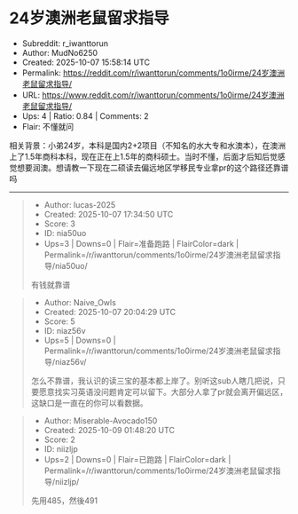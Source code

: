 # 24岁澳洲老鼠留求指导

- Subreddit: r_iwanttorun
- Author: MudNo6250
- Created: 2025-10-07 15:58:14 UTC
- Permalink: https://reddit.com/r/iwanttorun/comments/1o0irme/24岁澳洲老鼠留求指导/
- URL: https://www.reddit.com/r/iwanttorun/comments/1o0irme/24岁澳洲老鼠留求指导/
- Ups: 4 | Ratio: 0.84 | Comments: 2
- Flair: 不懂就问


相关背景：小弟24岁，本科是国内2+2项目（不知名的水大专和水澳本），在澳洲上了1.5年商科本科，现在正在上1.5年的商科硕士。当时不懂，后面才后知后觉感觉想要润澳。想请教一下现在二硕读去偏远地区学移民专业拿pr的这个路径还靠谱吗


---

> - Author: lucas-2025
> - Created: 2025-10-07 17:34:50 UTC
> - Score: 3
> - ID: nia50uo
> - Ups=3 | Downs=0 | Flair=准备跑路 | FlairColor=dark | Permalink=/r/iwanttorun/comments/1o0irme/24岁澳洲老鼠留求指导/nia50uo/
>
> 有钱就靠谱

> - Author: Naive_Owls
> - Created: 2025-10-07 20:04:29 UTC
> - Score: 5
> - ID: niaz56v
> - Ups=5 | Downs=0 | Permalink=/r/iwanttorun/comments/1o0irme/24岁澳洲老鼠留求指导/niaz56v/
>
> 怎么不靠谱，我认识的读三宝的基本都上岸了。别听这sub人瞎几把说，只要愿意找实习英语没问题肯定可以留下。大部分人拿了pr就会离开偏远区，这缺口是一直在的你可以看数据。

> - Author: Miserable-Avocado150
> - Created: 2025-10-09 01:48:20 UTC
> - Score: 2
> - ID: niizljp
> - Ups=2 | Downs=0 | Flair=已跑路 | FlairColor=dark | Permalink=/r/iwanttorun/comments/1o0irme/24岁澳洲老鼠留求指导/niizljp/
>
> 先用485，然後491
